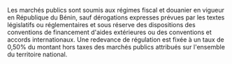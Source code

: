 
Les marchés publics sont soumis aux régimes fiscal et douanier en
vigueur en République du Bénin, sauf dérogations expresses prévues par
les textes législatifs ou réglementaires et sous réserve des
dispositions des conventions de financement d'aides extérieures ou des
conventions et accords internationaux.
Une redevance de régulation est fixée à un taux de 0,50% du montant hors
taxes des marchés publics attribués sur l'ensemble du territoire
national.